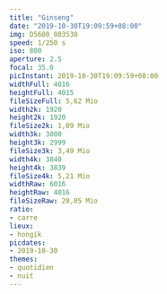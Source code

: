 ```yaml
---
title: "Ginseng"
date: "2019-10-30T19:09:59+08:00"
img: D5600_003530
speed: 1/250 s
iso: 800
aperture: 2.5
focal: 35.0
picInstant: 2019-10-30T19:09:59+08:00
widthFull: 4016
heightFull: 4015
fileSizeFull: 5,62 Mio
width2k: 1920
height2k: 1920
fileSize2k: 1,09 Mio
width3k: 3000
height3k: 2999
fileSize3k: 3,49 Mio
width4k: 3840
height4k: 3839
fileSize4k: 5,21 Mio
widthRaw: 6016
heightRaw: 4016
fileSizeRaw: 28,05 Mio
ratio:
- carre
lieux:
- hongik
picdates:
- 2019-10-30
themes:
- quotidien
- nuit
---
```


